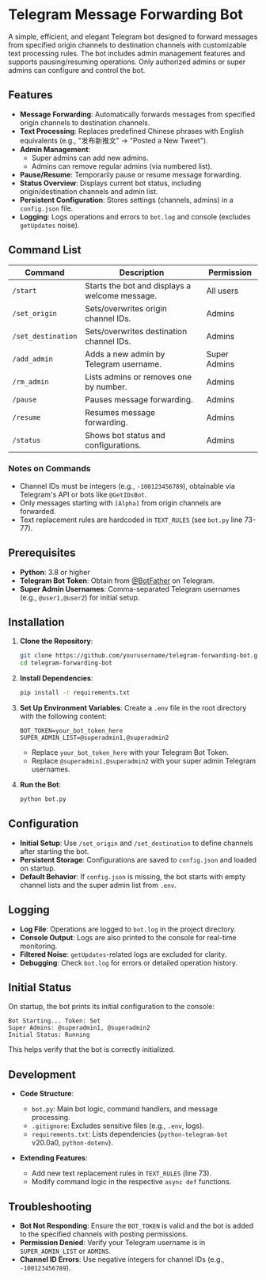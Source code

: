# Telegram Message Forwarding Bot

A simple, efficient, and elegant Telegram bot designed to forward messages from specified origin channels to destination channels with customizable text processing rules. The bot includes admin management features and supports pausing/resuming operations. Only authorized admins or super admins can configure and control the bot.

## Features

- **Message Forwarding**: Automatically forwards messages from specified origin channels to destination channels.
- **Text Processing**: Replaces predefined Chinese phrases with English equivalents (e.g., "发布新推文" → "Posted a New Tweet").
- **Admin Management**: 
  - Super admins can add new admins.
  - Admins can remove regular admins (via numbered list).
- **Pause/Resume**: Temporarily pause or resume message forwarding.
- **Status Overview**: Displays current bot status, including origin/destination channels and admin list.
- **Persistent Configuration**: Stores settings (channels, admins) in a `config.json` file.
- **Logging**: Logs operations and errors to `bot.log` and console (excludes `getUpdates` noise).

## Command List

| Command            | Description                                      | Permission       |
|--------------------|--------------------------------------------------|------------------|
| `/start`           | Starts the bot and displays a welcome message.   | All users        |
| `/set_origin`      | Sets/overwrites origin channel IDs.              | Admins           |
| `/set_destination` | Sets/overwrites destination channel IDs.         | Admins           |
| `/add_admin`       | Adds a new admin by Telegram username.           | Super Admins     |
| `/rm_admin`        | Lists admins or removes one by number.           | Admins           |
| `/pause`           | Pauses message forwarding.                       | Admins           |
| `/resume`          | Resumes message forwarding.                      | Admins           |
| `/status`          | Shows bot status and configurations.             | Admins           |

### Notes on Commands
- Channel IDs must be integers (e.g., `-100123456789`), obtainable via Telegram's API or bots like `@GetIDsBot`.
- Only messages starting with `[Alpha]` from origin channels are forwarded.
- Text replacement rules are hardcoded in `TEXT_RULES` (see `bot.py` line 73-77).

## Prerequisites

- **Python**: 3.8 or higher
- **Telegram Bot Token**: Obtain from [@BotFather](https://t.me/BotFather) on Telegram.
- **Super Admin Usernames**: Comma-separated Telegram usernames (e.g., `@user1,@user2`) for initial setup.

## Installation

1. **Clone the Repository**:
   ~~~bash
   git clone https://github.com/yourusername/telegram-forwarding-bot.git
   cd telegram-forwarding-bot
   ~~~

2. **Install Dependencies**:
   ~~~bash
   pip install -r requirements.txt
   ~~~

3. **Set Up Environment Variables**:
   Create a `.env` file in the root directory with the following content:
   ~~~
   BOT_TOKEN=your_bot_token_here
   SUPER_ADMIN_LIST=@superadmin1,@superadmin2
   ~~~
   - Replace `your_bot_token_here` with your Telegram Bot Token.
   - Replace `@superadmin1,@superadmin2` with your super admin Telegram usernames.

4. **Run the Bot**:
   ~~~bash
   python bot.py
   ~~~

## Configuration

- **Initial Setup**: Use `/set_origin` and `/set_destination` to define channels after starting the bot.
- **Persistent Storage**: Configurations are saved to `config.json` and loaded on startup.
- **Default Behavior**: If `config.json` is missing, the bot starts with empty channel lists and the super admin list from `.env`.

## Logging

- **Log File**: Operations are logged to `bot.log` in the project directory.
- **Console Output**: Logs are also printed to the console for real-time monitoring.
- **Filtered Noise**: `getUpdates`-related logs are excluded for clarity.
- **Debugging**: Check `bot.log` for errors or detailed operation history.

## Initial Status

On startup, the bot prints its initial configuration to the console:
~~~
Bot Starting... Token: Set
Super Admins: @superadmin1, @superadmin2
Initial Status: Running
~~~
This helps verify that the bot is correctly initialized.

## Development

- **Code Structure**:
  - `bot.py`: Main bot logic, command handlers, and message processing.
  - `.gitignore`: Excludes sensitive files (e.g., `.env`, logs).
  - `requirements.txt`: Lists dependencies (`python-telegram-bot` v20.0a0, `python-dotenv`).

- **Extending Features**:
  - Add new text replacement rules in `TEXT_RULES` (line 73).
  - Modify command logic in the respective `async def` functions.

## Troubleshooting

- **Bot Not Responding**: Ensure the `BOT_TOKEN` is valid and the bot is added to the specified channels with posting permissions.
- **Permission Denied**: Verify your Telegram username is in `SUPER_ADMIN_LIST` or `ADMINS`.
- **Channel ID Errors**: Use negative integers for channel IDs (e.g., `-100123456789`).